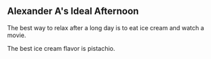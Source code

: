## Alexander A's Ideal Afternoon

The best way to relax after a long day is to eat ice cream and watch a movie.

The best ice cream flavor is pistachio.
